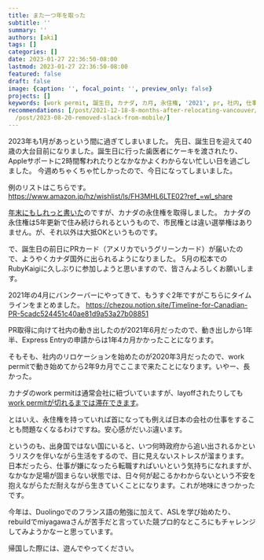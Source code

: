 ```yaml
---
title: また一つ年を取った
subtitle: ''
summary: ''
authors: [aki]
tags: []
categories: []
date: 2023-01-27 22:36:50-08:00
lastmod: 2023-01-27 22:36:50-08:00
featured: false
draft: false
image: {caption: '', focal_point: '', preview_only: false}
projects: []
keywords: [work permit, 誕生日, カナダ, カ月, 永住権, '2021', pr, 社内, 仕事, 会社]
recommendations: [/post/2021-12-18-8-months-after-relocating-vancouver/, /post/2022-12-30-2022-year-in-review/,
  /post/2023-08-20-removed-slack-from-mobile/]
---
```


2023年も1月があっという間に過ぎてしまいました。
先日、誕生日を迎えて40歳の大台目前になりました。誕生日に行った歯医者にケーキを渡されたり、Appleサポートに2時間奪われたりとなかなかよくわからない忙しい日を過ごしました。
今週めちゃくちゃ忙しかったので、今日になってしまいました。

例のリストはこちらです。
https://www.amazon.jp/hz/wishlist/ls/FH3MHL6LTE02?ref_=wl_share

[年末にもしれっと書いた](https://chezo.uno/post/2022-12-30-2022-year-in-review/)のですが、カナダの永住権を取得しました。
カナダの永住権は5年更新で住み続けられるというもので、市民権とは違い選挙権はありません。が、それ以外は大抵OKというものです。

で、誕生日の前日にPRカード（アメリカでいうグリーンカード）が届いたので、ようやくカナダ国外に出られるようになりました。
5月の松本でのRubyKaigiに久しぶりに参加しようと思いますので、皆さんよろしくお願いします。

2021年の4月にバンクーバーにやってきて、もうすぐ2年ですがこちらにタイムラインをまとめました。
https://chezou.notion.site/Timeline-for-Canadian-PR-5cadc524451c40ae81d9a53a27b08851

PR取得に向けて社内の動き出したのが2021年6月だったので、動き出しから1年半、Express Entryの申請からは1年4カ月かかったことになります。

そもそも、社内のリロケーションを始めたのが2020年3月だったので、work permitで動き始めてから2年9カ月でここまで来たことになります。いやー、長かった。

カナダのwork permitは通常会社に紐づいていますが、layoffされたりしても[work permitが切れるまでは滞在できます](https://techtalent.ca/options-for-skilled-foreign-workers-recently-laid-off-in-canada/)。

とはいえ、永住権を持っていれば首になっても例えば日本の会社の仕事をすることも問題なくなるわけですね。安心感がだいぶ違います。

というのも、出身国ではない国にいると、いつ何時政府から追い出されるかというリスクを伴いながら生活をするので、目に見えないストレスが溜まります。
日本だったら、仕事が嫌になったら転職すればいいという気持ちになれますが、なかなか足場が固まらない状態では、日々何が起こるかわからないという不安を抱えながらただ耐えながら生きていくことになります。これが地味にきつかったです。

今年は、Duolingoでのフランス語の勉強に加えて、ASLを学び始めたり、rebuildでmiyagawaさんが苦手だと言っていた競プロ的なところにもチャレンジしてみようかなーと思っています。

帰国した際には、遊んでやってください。